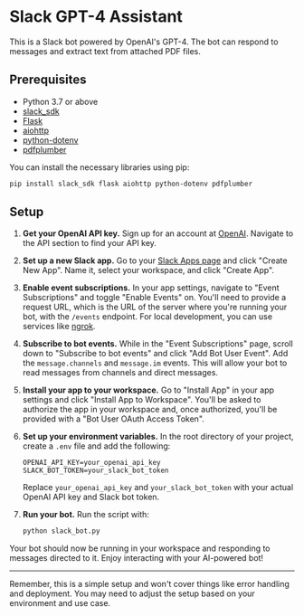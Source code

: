 
# Slack GPT-4 Assistant

This is a Slack bot powered by OpenAI's GPT-4. The bot can respond to messages and extract text from attached PDF files.

## Prerequisites

- Python 3.7 or above
- [slack_sdk](https://slack.dev/python-slack-sdk/)
- [Flask](https://flask.palletsprojects.com/en/2.0.x/)
- [aiohttp](https://docs.aiohttp.org/en/stable/)
- [python-dotenv](https://pypi.org/project/python-dotenv/)
- [pdfplumber](https://pypi.org/project/pdfplumber/)

You can install the necessary libraries using pip:

```sh
pip install slack_sdk flask aiohttp python-dotenv pdfplumber
```

## Setup

1. **Get your OpenAI API key.** Sign up for an account at [OpenAI](https://www.openai.com/). Navigate to the API section to find your API key.

2. **Set up a new Slack app.** Go to your [Slack Apps page](https://api.slack.com/apps) and click "Create New App". Name it, select your workspace, and click "Create App".

3. **Enable event subscriptions.** In your app settings, navigate to "Event Subscriptions" and toggle "Enable Events" on. You'll need to provide a request URL, which is the URL of the server where you're running your bot, with the `/events` endpoint. For local development, you can use services like [ngrok](https://ngrok.com/).

4. **Subscribe to bot events.** While in the "Event Subscriptions" page, scroll down to "Subscribe to bot events" and click "Add Bot User Event". Add the `message.channels` and `message.im` events. This will allow your bot to read messages from channels and direct messages.

5. **Install your app to your workspace.** Go to "Install App" in your app settings and click "Install App to Workspace". You'll be asked to authorize the app in your workspace and, once authorized, you'll be provided with a "Bot User OAuth Access Token". 

6. **Set up your environment variables.** In the root directory of your project, create a `.env` file and add the following:

    ```
    OPENAI_API_KEY=your_openai_api_key
    SLACK_BOT_TOKEN=your_slack_bot_token
    ```

    Replace `your_openai_api_key` and `your_slack_bot_token` with your actual OpenAI API key and Slack bot token.

7. **Run your bot.** Run the script with:

    ```sh
    python slack_bot.py
    ```

Your bot should now be running in your workspace and responding to messages directed to it. Enjoy interacting with your AI-powered bot!

---

Remember, this is a simple setup and won't cover things like error handling and deployment. You may need to adjust the setup based on your environment and use case.
